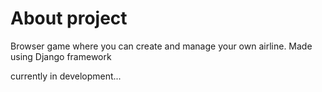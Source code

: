 # About project
Browser game where you can create and manage your own airline. Made using Django framework

currently in development...
